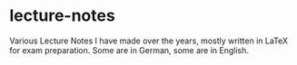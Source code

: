 # lecture-notes
Various Lecture Notes I have made over the years, mostly written in LaTeX for exam preparation. Some are in German, some are in English.
